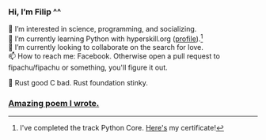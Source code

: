 ### Hi, I’m Filip ^^  
👀 I’m interested in science, programming, and socializing.  
🌱 I’m currently learning Python with hyperskill.org ([profile](https://hyperskill.org/profile/88482844)).[^1]  
💞️ I’m currently looking to collaborate on the search for love.  
📫 How to reach me: Facebook. Otherwise open a pull request to fipachu/fipachu or something, you'll figure it out.

🦀 Rust good C bad. Rust foundation stinky.

### [Amazing poem I wrote.](https://github.com/fipachu/PythonProblems/blob/a46106481e943ac24223065ac9acedb08daa1657/Topics/Class%20vs%20instance/Sphere/main.py)


[^1]: I've completed the track Python Core. [Here's](https://hyperskill.org/certificates/fc0137f4-05fa-4ade-9525-c3e1c8d664dc.pdf) my certificate!

<!---
fipachu/fipachu is a ✨ special ✨ repository because its `README.md` (this file) appears on your GitHub profile.
You can click the Preview link to take a look at your changes.

Amazing poem text:
I hate Hyperskill linter.

Do I really understand what @dataclass(slots=True) does? 
No. 
Do I think it's cool? 
Yes.
Hyperskill linter thinks it isn't cool at all. 
I hate Hyperskill linter. 
Hyperskill linter is stupid.

@dataclass takes a keyword argument slots. 
Hyperskill linter didn't read the documentation. 
Hyperskill linter is stupid.

PEP 8 says it's cool to skip spaces around "/" and "**". 
Hyperskill linter thinks it needs improvement. 
Hyperskill linter needs improvement. 
Hyperskill linter is stupid.

Uppercase constant in a class. 
Approximate constant in a class. 
Hyperskill linter is stupid.

Hyperskill linter thinks my code needs improvement. 
Alas, I add one space after my code runs. 
Hyperskill linter lets me publish. 
Hyperskill linter is stupid.


sources: 
https://peps.python.org/pep-0008/#other-recommendations 
https://docs.python.org/3/library/dataclasses.html
https://hyperskill.org/repeat/step/6683#solutions-2583206
https://hyperskill.linter.is/really_stupid
--->
